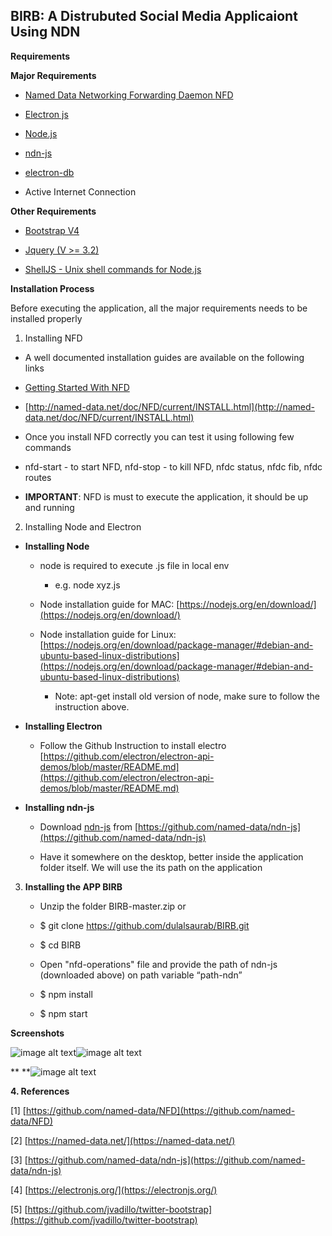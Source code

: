 ## BIRB: A Distrubuted Social Media Applicaiont Using NDN

**Requirements**

**Major Requirements**

* [Named Data Networking Forwarding Daemon ](https://github.com/named-data/NFD)[NFD](https://github.com/named-data/NFD)

* [Electron js](https://electronjs.org/)

* [Node.js](https://nodejs.org/)

* [ndn-js ](https://github.com/named-data/ndn-js)

* [electron-db](https://www.npmjs.com/package/electron-db) 

* Active Internet Connection

**Other Requirements**

* [Bootstrap V4](https://getbootstrap.com/)

* [Jquery (V >= 3.2)](https://code.jquery.com/jquery/)  

* [ShellJS - Unix shell commands for Node.js](https://github.com/shelljs/shelljs)

**Installation Process**

Before executing the application, all the major requirements needs to be installed properly

1. Installing NFD	

* A well documented installation guides are available on the following links

* [Getting Started With NFD](https://named-data.net/doc/NFD/current/INSTALL.html) 

* [http://named-data.net/doc/NFD/current/INSTALL.html](http://named-data.net/doc/NFD/current/INSTALL.html)

* Once you install NFD correctly you can test it using following few commands

* nfd-start  - to start NFD, nfd-stop - to kill NFD, nfdc status, nfdc fib, nfdc routes

* **IMPORTANT**: NFD is must to execute the application, it should be up and running

2. Installing Node and Electron

* **Installing Node**

    * node is required to execute .js file in local env

        * e.g. node xyz.js

    * Node installation guide for MAC: [https://nodejs.org/en/download/](https://nodejs.org/en/download/)

    * Node installation guide for Linux: [https://nodejs.org/en/download/package-manager/#debian-and-ubuntu-based-linux-distributions](https://nodejs.org/en/download/package-manager/#debian-and-ubuntu-based-linux-distributions)

        * Note: apt-get install old version of node, make sure to follow the instruction above.

* **Installing Electron**

    * Follow the Github Instruction to install electro [https://github.com/electron/electron-api-demos/blob/master/README.md](https://github.com/electron/electron-api-demos/blob/master/README.md)

* **Installing ndn-js**

    * Download [ndn-js](https://github.com/named-data/ndn-js) from [https://github.com/named-data/ndn-js](https://github.com/named-data/ndn-js)

    * Have it somewhere on the desktop, better inside the application folder itself. We will use the its path on the application

3. **Installing the APP BIRB**

   * Unzip the folder BIRB-master.zip or 

   * $ git clone https://github.com/dulalsaurab/BIRB.git

   * $ cd BIRB

   * Open "nfd-operations" file and provide the path of ndn-js (downloaded above) on path variable “path-ndn”

   * $ npm install

   * $ npm start

**Screenshots**

![image alt text](image_0.png)![image alt text](image_1.png)

** **![image alt text](image_2.png)

**4. References**

[1] [https://github.com/named-data/NFD](https://github.com/named-data/NFD)

[2] [https://named-data.net/](https://named-data.net/)

[3] [https://github.com/named-data/ndn-js](https://github.com/named-data/ndn-js)

[4] [https://electronjs.org/](https://electronjs.org/)

[5] [https://github.com/jvadillo/twitter-bootstrap](https://github.com/jvadillo/twitter-bootstrap)

